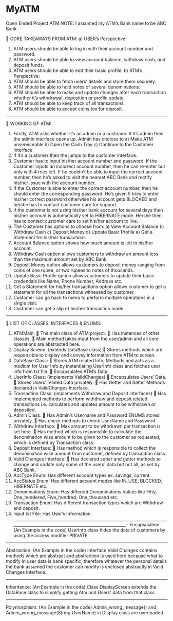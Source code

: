 # MyATM
Open Ended Project
                                                                                ATM
                                                      NOTE: I assumed my ATM’s Bank name to be ABC Bank.
                                                      
	CORE TAKEAWAYS FROM ATM:
a)	USER’s Perspective:  
1.	ATM users should be able to log in with their account number and password.
2.	ATM users should be able to view account balance, withdraw cash, and deposit funds.
3.	ATM users should be able to edit their basic profile.
b)	ATM’s Perspective:
1.	ATM should be able to fetch users’ details and store them securely.
2.	ATM should be able to hold notes of several denominations.
3.	ATM should be able to make and update changes after each transaction whether it’s withdrawal, deposition or profile update.
4.	ATM should be able to keep track of all transactions.
5.	ATM should be able to accept coins too for deposit.
________________________________________________________________________________________________________________________________________________________________
	WORKING OF ATM:
1.	Firstly, ATM asks whether it’s an admin or a customer. If it’s admin then the admin interface opens up.
 Admin has choices to 
a)	Make ATM unserviceable
b)	Open the Cash Tray
c)	Continue to the Customer Interface
2.	If it’s a customer then the jumps to the customer interface.
3.	Customer has to input his/her account number and password.
If the Customer inputs an incorrect account number, then he can re-enter but only with 4 tries left. If he couldn’t be able to input the correct account number, then he’s asked to visit the nearest ABC Bank and rectify his/her issue with the account number.
4.	If the Customer is able to enter the correct account number, then he should enter the corresponding password. He’s given 5 tries to enter his/her correct password otherwise his account gets BLOCKED and he/she has to contact customer care for support.
5.	If the customer is not using his/her bank account for several days then his/her account is automatically set to HIBERNATE mode. He/she then has to contact customer care to set his/her account to live.
6.	 The Customer has options to choose from:
a)	View Account Balance
b)	Withdraw Cash
c)	Deposit Money
d)	Update Basic Profile
e)	Get a Statement for his/her transactions
7.	Account Balance option shows how much amount is left in his/her account.
8.	Withdraw Cash option allows customers to withdraw an amount less than the maximum amount set by ABC Bank.
9.	Deposit Money option allows customers to deposit money ranging from coins of one rupee, or two rupees to notes of thousands.
10.	 Update Basic Profile option allows customers to update their basic credentials like Name, Phone Number, Address etc.
11.	 Get a Statement for his/her transactions option allows customer to get a statement for all the transactions witnessed by customer.
12.	 Customer can go back to menu to perform multiple operations in a single visit.
13.	 Customer can get a slip of his/her transaction made.

_______________________________________________________________________________________________________________________________________

	LIST OF CLASSES, INTERFACES & ENUMS:
1.	ATMMain: 
	The main class of ATM project.
	Has Instances of other classes.
	Main method takes input from the user/admin and all core operations are abstracted here.
2.	Display Screen: (extends DataBase class)
	Stores methods which are responsible to display and convey information from ATM to screen.
3.	DataBase Class: 
	Stores ATM related Info, Methods and acts as a medium for User Info by instantiating UserInfo class and fetches user info from txt file.
	Encapsulates ATM’s Data.
4.	UserInfo Class: (implements ValidChanges)
	Encapsulates Users’ Data.
	Stores Users’ related Data privately.
	Has Getter and Setter Methods declared in ValidChanges Interface.
5.	Transaction Class: (implements Withdraw and Deposit interfaces)
	Has implemented methods to perform withdraw and deposit related transactions i.e. calculates and updates amount to be withdrawn or deposited.
6.	Admin Class:
	Has Admin’s Username and Password ENUMS stored privately.
	Has check methods to check UserName and Password. 
7.	Withdraw Interface:
	Max amount to be withdrawn per transaction is set here.
	Has method which is responsible to calculate the denomination wise amount to be given to the customer as requested, which is defined by Transaction class.
8.	Deposit Interface: 
	Has method which is responsible to collect the denomination wise amount from customer, defined by transaction class.
9.	Valid Changes Interface:
	Has declared setter and getter methods to change and update only some of the users’ data but not all, as set by ABC Bank.
10.	 AccType Enum: Has different account types ex: savings, current.
11.	 AccStatus Enum: Has different account modes like IN_USE, BLOCKED, HIBERNATE etc.
12.	 Denominations Enum: Has different Denominations Values like Fifty, One_hundered, Five_hundred, One_thousand etc.
13.	 Transaction Enum: Has different transaction types which are Withdraw and deposit.
14.	Input txt File: Has User’s Information.
__________________________________________________________________________________________________________________________________-
Encapsulation: (An Example in the code)
 UserInfo class hides the data of customers by using the access modifier PRIVATE.
________________________________________
Abstraction: (An Example in the code)
Interface Valid Changes contains methods which are abstract and abstraction is used here because what to modify in user data is bank specific, therefore whatever the personal details the bank assumed the customer can modify is enclosed abstractly in Valid Changes Interface.
________________________________________
Inheritance: (An Example in the code)
Class DisplayScreen extends the DataBase class to simplify getting Atm and Users’ data from that class.
________________________________________
Polymorphism: (An Example in the code)
Admin_wrong_message() and Admin_wrong_message(String UserName) in Display class are overloaded.


